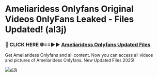 # Ameliaridess Onlyfans Original Videos 0nlyFans Leaked - Files Updated! (al3j)

<h3>🔴 CLICK HERE 🌐==►► <a href="https://tinyurl.com/2m67pmp6" rel="nofollow">Ameliaridess Onlyfans Updated Files</a></h3>

Get Ameliaridess Onlyfans and all content. Now you can access all videos and pictures of Ameliaridess Onlyfans. New Updated Files 2025!

[![al3j](https://i.imgur.com/H4QAA4z.gif)](https://tinyurl.com/2m67pmp6)